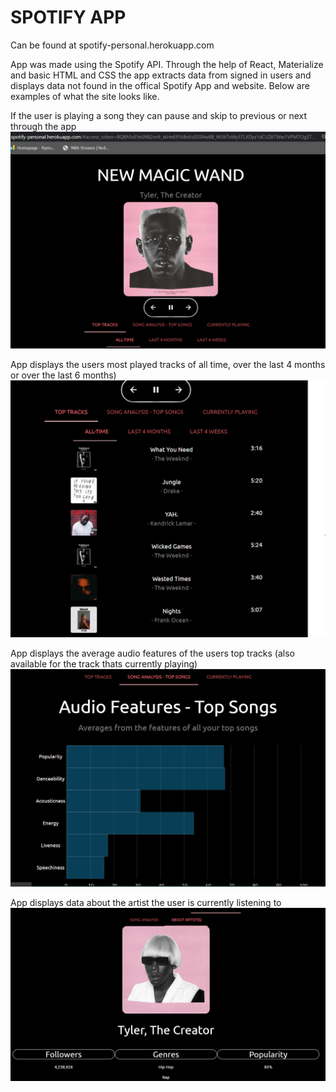 # SPOTIFY APP

Can be found at spotify-personal.herokuapp.com

App was made using the Spotify API. Through the help of React, Materialize and basic HTML and CSS the app extracts data from signed in users and displays data not found in the offical Spotify App and website. Below are examples of what the site looks like.

If the user is playing a song they can pause and skip to previous or next through the app
![Image of Yaktocat](https://github.com/thapaking051/spotify/blob/master/image/nowplaying.PNG)

App displays the users most played tracks of all time, over the last 4 months or over the last 6 months)
![Image of Yaktocat](https://github.com/thapaking051/spotify/blob/master/image/toptracks.PNG)

App displays the average audio features of the users top tracks (also available for the track thats currently playing)
![Image of Yaktocat](https://github.com/thapaking051/spotify/blob/master/image/audiofeatures.PNG)

App displays data about the artist the user is currently listening to
![Image of Yaktocat](https://github.com/thapaking051/spotify/blob/master/image/aboutartist.PNG)

